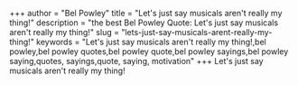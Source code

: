+++
author = "Bel Powley"
title = "Let's just say musicals aren't really my thing!"
description = "the best Bel Powley Quote: Let's just say musicals aren't really my thing!"
slug = "lets-just-say-musicals-arent-really-my-thing!"
keywords = "Let's just say musicals aren't really my thing!,bel powley,bel powley quotes,bel powley quote,bel powley sayings,bel powley saying,quotes, sayings,quote, saying, motivation"
+++
Let's just say musicals aren't really my thing!
